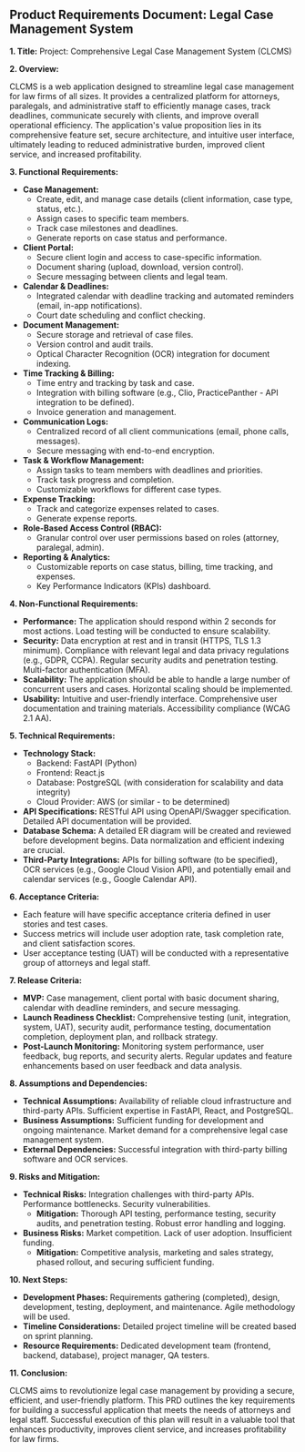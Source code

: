 ## Product Requirements Document: Legal Case Management System

**1. Title:**  Project: Comprehensive Legal Case Management System (CLCMS)

**2. Overview:**

CLCMS is a web application designed to streamline legal case management for law firms of all sizes.  It provides a centralized platform for attorneys, paralegals, and administrative staff to efficiently manage cases, track deadlines, communicate securely with clients, and improve overall operational efficiency.  The application's value proposition lies in its comprehensive feature set, secure architecture, and intuitive user interface, ultimately leading to reduced administrative burden, improved client service, and increased profitability.

**3. Functional Requirements:**

* **Case Management:**
    * Create, edit, and manage case details (client information, case type, status, etc.).
    * Assign cases to specific team members.
    * Track case milestones and deadlines.
    * Generate reports on case status and performance.
* **Client Portal:**
    * Secure client login and access to case-specific information.
    * Document sharing (upload, download, version control).
    * Secure messaging between clients and legal team.
* **Calendar & Deadlines:**
    * Integrated calendar with deadline tracking and automated reminders (email, in-app notifications).
    * Court date scheduling and conflict checking.
* **Document Management:**
    * Secure storage and retrieval of case files.
    * Version control and audit trails.
    * Optical Character Recognition (OCR) integration for document indexing.
* **Time Tracking & Billing:**
    * Time entry and tracking by task and case.
    * Integration with billing software (e.g., Clio, PracticePanther - API integration to be defined).
    * Invoice generation and management.
* **Communication Logs:**
    * Centralized record of all client communications (email, phone calls, messages).
    * Secure messaging with end-to-end encryption.
* **Task & Workflow Management:**
    * Assign tasks to team members with deadlines and priorities.
    * Track task progress and completion.
    * Customizable workflows for different case types.
* **Expense Tracking:**
    * Track and categorize expenses related to cases.
    * Generate expense reports.
* **Role-Based Access Control (RBAC):**
    * Granular control over user permissions based on roles (attorney, paralegal, admin).
* **Reporting & Analytics:**
    * Customizable reports on case status, billing, time tracking, and expenses.
    * Key Performance Indicators (KPIs) dashboard.


**4. Non-Functional Requirements:**

* **Performance:**  The application should respond within 2 seconds for most actions.  Load testing will be conducted to ensure scalability.
* **Security:**  Data encryption at rest and in transit (HTTPS, TLS 1.3 minimum).  Compliance with relevant legal and data privacy regulations (e.g., GDPR, CCPA).  Regular security audits and penetration testing.  Multi-factor authentication (MFA).
* **Scalability:** The application should be able to handle a large number of concurrent users and cases.  Horizontal scaling should be implemented.
* **Usability:**  Intuitive and user-friendly interface.  Comprehensive user documentation and training materials.  Accessibility compliance (WCAG 2.1 AA).


**5. Technical Requirements:**

* **Technology Stack:**
    * Backend: FastAPI (Python)
    * Frontend: React.js
    * Database: PostgreSQL (with consideration for scalability and data integrity)
    * Cloud Provider: AWS (or similar - to be determined)
* **API Specifications:**  RESTful API using OpenAPI/Swagger specification.  Detailed API documentation will be provided.
* **Database Schema:**  A detailed ER diagram will be created and reviewed before development begins.  Data normalization and efficient indexing are crucial.
* **Third-Party Integrations:**  APIs for billing software (to be specified), OCR services (e.g., Google Cloud Vision API), and potentially email and calendar services (e.g., Google Calendar API).


**6. Acceptance Criteria:**

* Each feature will have specific acceptance criteria defined in user stories and test cases.
* Success metrics will include user adoption rate, task completion rate, and client satisfaction scores.
* User acceptance testing (UAT) will be conducted with a representative group of attorneys and legal staff.


**7. Release Criteria:**

* **MVP:**  Case management, client portal with basic document sharing, calendar with deadline reminders, and secure messaging.
* **Launch Readiness Checklist:**  Comprehensive testing (unit, integration, system, UAT), security audit, performance testing, documentation completion, deployment plan, and rollback strategy.
* **Post-Launch Monitoring:**  Monitoring system performance, user feedback, bug reports, and security alerts.  Regular updates and feature enhancements based on user feedback and data analysis.


**8. Assumptions and Dependencies:**

* **Technical Assumptions:**  Availability of reliable cloud infrastructure and third-party APIs.  Sufficient expertise in FastAPI, React, and PostgreSQL.
* **Business Assumptions:**  Sufficient funding for development and ongoing maintenance.  Market demand for a comprehensive legal case management system.
* **External Dependencies:**  Successful integration with third-party billing software and OCR services.


**9. Risks and Mitigation:**

* **Technical Risks:**  Integration challenges with third-party APIs.  Performance bottlenecks.  Security vulnerabilities.
    * **Mitigation:**  Thorough API testing, performance testing, security audits, and penetration testing.  Robust error handling and logging.
* **Business Risks:**  Market competition.  Lack of user adoption.  Insufficient funding.
    * **Mitigation:**  Competitive analysis, marketing and sales strategy, phased rollout, and securing sufficient funding.


**10. Next Steps:**

* **Development Phases:**  Requirements gathering (completed), design, development, testing, deployment, and maintenance. Agile methodology will be used.
* **Timeline Considerations:**  Detailed project timeline will be created based on sprint planning.
* **Resource Requirements:**  Dedicated development team (frontend, backend, database), project manager, QA testers.


**11. Conclusion:**

CLCMS aims to revolutionize legal case management by providing a secure, efficient, and user-friendly platform.  This PRD outlines the key requirements for building a successful application that meets the needs of attorneys and legal staff.  Successful execution of this plan will result in a valuable tool that enhances productivity, improves client service, and increases profitability for law firms.
